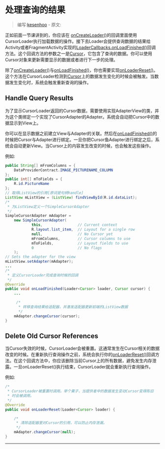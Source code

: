 # 处理查询的结果

> 编写:[kesenhoo](https://github.com/kesenhoo) - 原文:

正如前面一节课讲到的，你应该在 [onCreateLoader()](1)的回调里面使用CursorLoader执行加载数据的操作。接下去Loader会提供查询数据的结果给Activity或者FragmentActivity实现的[LoaderCallbacks.onLoadFinished()](2)回调方法。这个回调方法的参数之一是[Cursor](4)，它包含了查询的数据。你可以使用Cursor对象来更新需要显示的数据或者进行下一步的处理。

除了[onCreateLoader()](1)与[onLoadFinished()](2)，你也需要实现[onLoaderReset()](3)。这个方法在CursorLoader检测到[Cursor](4)上的数据发生变化的时候会被触发。当数据发生变化时，系统会触发重新查询的操作。

<!-- More -->

## Handle Query Results

为了显示CursorLoader返回的Cursor数据，需要使用实现AdapterView的类，并为这个类绑定一个实现了CursorAdapter的Adapter。系统会自动把Cursor中的数据显示到View上。

你可以在显示数据之前建立View与Adapter的关联。然后在[onLoadFinished()](2)的时候把Cursor与Adapter进行绑定。一旦你把Cursor鱼Adapter进行绑定之后，系统会自动更新View。当Cursor上的内容发生改变的时候，也会触发这些操作。

例如:

```java
public String[] mFromColumns = {
    DataProviderContract.IMAGE_PICTURENAME_COLUMN
};
public int[] mToFields = {
    R.id.PictureName
};
// 取得ListView的引用[原词是句柄handle]
ListView mListView = (ListView) findViewById(R.id.dataList);
/*
 * 为ListView定义一个SimpleCursorAdapter
 */
SimpleCursorAdapter mAdapter =
    new SimpleCursorAdapter(
            this,                // Current context
            R.layout.list_item,  // Layout for a single row
            null,                // No Cursor yet
            mFromColumns,        // Cursor columns to use
            mToFields,           // Layout fields to use
            0                    // No flags
    );
// Sets the adapter for the view
mListView.setAdapter(mAdapter);
...
/*
 * 定义CursorLoader完成查询时候的回调
 */
@Override
public void onLoadFinished(Loader<Cursor> loader, Cursor cursor) {
    ...

     /*
      * 转移查询结果给适配器，并激发适配器更新前端的ListView数据
      */
    mAdapter.changeCursor(cursor);
}
```

## Delete Old Cursor References

当Cursor失效的时候，CursorLoader会被重置。这通常发生在Cursor相关的数据改变的时候。在重新执行查询操作之前，系统会执行你的[onLoaderReset()](3)回调方法。在这个回调方法中，你应该删除当前Cursor上的所有数据，避免发生内存泄露。一旦onLoaderReset()执行结束，CursorLoader就会重新执行查询操作。

例如:

```java
/*
 * CursorLoader被重置时调用。举个栗子，当提供者中的数据发生变动Cursor变得陈旧
 * 时会被调用。
 */
@Override
public void onLoaderReset(Loader<Cursor> loader) {

    /*
     * 清除适配器里对Cursor的引用，可以防止内存泄漏。
     */
    mAdapter.changeCursor(null);
}
```

***

[1]: http://example.com/  "onCreateLoader()"
[2]: http://example.com/  "onLoadFinished()"
[3]: http://example.com/  "onLoaderReset()"
[4]: http://example.com/  "Cursor"

